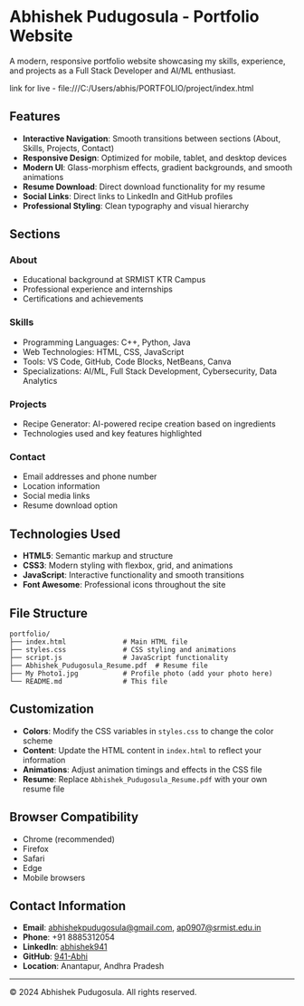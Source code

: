 # Abhishek Pudugosula - Portfolio Website

A modern, responsive portfolio website showcasing my skills, experience, and projects as a Full Stack Developer and AI/ML enthusiast.

link for live  - file:///C:/Users/abhis/PORTFOLIO/project/index.html

## Features

- **Interactive Navigation**: Smooth transitions between sections (About, Skills, Projects, Contact)
- **Responsive Design**: Optimized for mobile, tablet, and desktop devices
- **Modern UI**: Glass-morphism effects, gradient backgrounds, and smooth animations
- **Resume Download**: Direct download functionality for my resume
- **Social Links**: Direct links to LinkedIn and GitHub profiles
- **Professional Styling**: Clean typography and visual hierarchy

## Sections

### About
- Educational background at SRMIST KTR Campus
- Professional experience and internships
- Certifications and achievements

### Skills
- Programming Languages: C++, Python, Java
- Web Technologies: HTML, CSS, JavaScript
- Tools: VS Code, GitHub, Code Blocks, NetBeans, Canva
- Specializations: AI/ML, Full Stack Development, Cybersecurity, Data Analytics

### Projects
- Recipe Generator: AI-powered recipe creation based on ingredients
- Technologies used and key features highlighted

### Contact
- Email addresses and phone number
- Location information
- Social media links
- Resume download option

## Technologies Used

- **HTML5**: Semantic markup and structure
- **CSS3**: Modern styling with flexbox, grid, and animations
- **JavaScript**: Interactive functionality and smooth transitions
- **Font Awesome**: Professional icons throughout the site

## File Structure

```
portfolio/
├── index.html              # Main HTML file
├── styles.css              # CSS styling and animations
├── script.js               # JavaScript functionality
├── Abhishek_Pudugosula_Resume.pdf  # Resume file
├── My Photo1.jpg           # Profile photo (add your photo here)
└── README.md               # This file
```


## Customization

- **Colors**: Modify the CSS variables in `styles.css` to change the color scheme
- **Content**: Update the HTML content in `index.html` to reflect your information
- **Animations**: Adjust animation timings and effects in the CSS file
- **Resume**: Replace `Abhishek_Pudugosula_Resume.pdf` with your own resume file

## Browser Compatibility

- Chrome (recommended)
- Firefox
- Safari
- Edge
- Mobile browsers

## Contact Information

- **Email**: abhishekpudugosula@gmail.com, ap0907@srmist.edu.in
- **Phone**: +91 8885312054
- **LinkedIn**: [abhishek941](https://www.linkedin.com/in/abhishek941/)
- **GitHub**: [941-Abhi](https://github.com/941-Abhi)
- **Location**: Anantapur, Andhra Pradesh

---

© 2024 Abhishek Pudugosula. All rights reserved.
